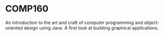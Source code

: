 # COMP160
An introduction to the art and craft of computer programming and object-oriented design using Java. A first look at building graphical applications.
